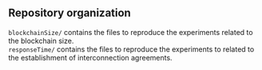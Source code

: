 Repository organization
---------------
 `blockchainSize/` contains the files to reproduce the experiments related to the blockchain size. <br/>
 `responseTime/` contains the files to reproduce the experiments to related to the establishment of interconnection agreements. <br/>